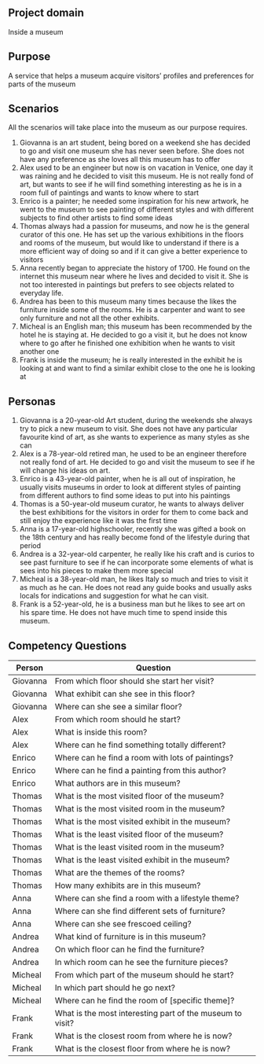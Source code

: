 ## Project domain
Inside a museum

## Purpose
A service that helps a museum acquire visitors’ profiles and preferences for parts of the museum

## Scenarios
All the scenarios will take place into the museum as our purpose requires.
1.	Giovanna is an art student, being bored on a weekend she has decided to go and visit one museum she has never seen before. She does not have any preference as she loves all this museum has to offer
2.	Alex used to be an engineer but now is on vacation in Venice, one day it was raining and he decided to visit this museum. He is not really fond of art, but wants to see if he will find something interesting as he is in a room full of paintings and wants to know where to start
3.	Enrico is a painter; he needed some inspiration for his new artwork, he went to the museum to see painting of different styles and with different subjects to find other artists to find some ideas
4.	Thomas always had a passion for museums, and now he is the general curator of this one. He has set up the various exhibitions in the floors and rooms of the museum, but would like to understand if there is a more efficient way of doing so and if it can give a better experience to visitors
5.	Anna recently began to appreciate the history of 1700. He found on the internet this museum near where he lives and decided to visit it. She is not too interested in paintings but prefers to see objects related to everyday life.
6.	Andrea has been to this museum many times because the likes the furniture inside some of the rooms. He is a carpenter and want to see only furniture and not all the other exhibits.
7.	Micheal is an English man; this museum has been recommended by the hotel he is staying at. He decided to go a visit it, but he does not know where to go after he finished one exhibition when he wants to visit another one
8.	Frank is inside the museum; he is really interested in the exhibit he is looking at and want to find a similar exhibit close to the one he is looking at

## Personas

1.	Giovanna is a 20-year-old Art student, during the weekends she always try to pick a new museum to visit. She does not have any particular favourite kind of art, as she wants to experience as many styles as she can
2.	Alex is a 78-year-old retired man, he used to be an engineer therefore not really fond of art. He decided to go and visit the museum to see if he will change his ideas on art.
3.	Enrico is a 43-year-old painter, when he is all out of inspiration, he usually visits museums in order to look at different styles of painting from different authors to find some ideas to put into his paintings
4.	Thomas is a 50-year-old museum curator, he wants to always deliver the best exhibitions for the visitors in order for them to come back and still enjoy the experience like it was the first time
5.	Anna is a 17-year-old highschooler, recently she was gifted a book on the 18th century and has really become fond of the lifestyle during that period
6.	Andrea is a 32-year-old carpenter, he really like his craft and is curios to see past furniture to see if he can incorporate some elements of what is sees into his pieces to make them more special
7.	Micheal is a 38-year-old man, he likes Italy so much and tries to visit it as much as he can. He does not read any guide books and usually asks locals for indications and suggestion for what he can visit. 
8.	Frank is a 52-year-old, he is a business man but he likes to see art on his spare time. He does not have much time to spend inside this museum. 

## Competency Questions

|Person	|Question|
|-------|--------|
|Giovanna|	From which floor should she start her visit?|
|Giovanna|What exhibit can she see in this floor?|
|Giovanna|	Where can she see a similar floor?|
|Alex	|From which room should he start?|
|Alex|	What is inside this room?|
|Alex|	Where can he find something totally different?|
|Enrico| Where can he find a room with lots of paintings?|
|Enrico| 	Where can he find a painting from this author?|
|Enrico	| What authors are in this museum?|
|Thomas	| What is the most visited floor of the museum?|
|Thomas|What is the most visited room in the museum?|
|Thomas|What is the most visited exhibit in the museum?|
|Thomas	|What is the least visited floor of the museum?|
|Thomas	|What is the least visited room in the museum?|
|Thomas	|What is the least visited exhibit in the museum?|
|Thomas	|What are the themes of the rooms?|
|Thomas	|How many exhibits are in this museum?|
|Anna	|Where can she find a room with a lifestyle theme?|
|Anna	|Where can she find different sets of furniture?|
|Anna	|Where can she see frescoed ceiling?|
|Andrea|	What kind of furniture is in this museum?|
|Andrea	|On which floor can he find the furniture?|
|Andrea	|In which room can he see the furniture pieces?|
|Micheal|	From which part of the museum should he start?|
|Micheal|	In which part should he go next?|
|Micheal|	Where can he find the room of [specific theme]?|
|Frank	|What is the most interesting part of the museum to visit?|
|Frank	|What is the closest room from where he is now?|
|Frank	|What is the closest floor from where he is now?|
